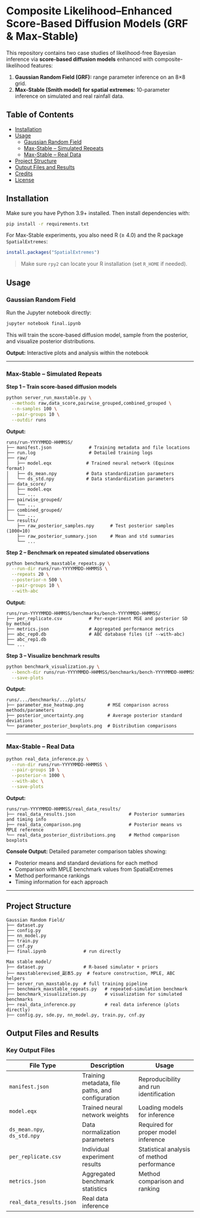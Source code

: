 # Composite Likelihood–Enhanced Score-Based Diffusion Models (GRF & Max-Stable)

This repository contains two case studies of likelihood-free Bayesian inference via **score-based diffusion models** enhanced with composite-likelihood features:

1. **Gaussian Random Field (GRF):** range parameter inference on an 8×8 grid.  
2. **Max-Stable (Smith model) for spatial extremes:** 10-parameter inference on simulated and real rainfall data.

## Table of Contents
- [Installation](#installation)
- [Usage](#usage)
  - [Gaussian Random Field](#gaussian-random-field)
  - [Max-Stable – Simulated Repeats](#max-stable--simulated-repeats)
  - [Max-Stable – Real Data](#max-stable--real-data)
- [Project Structure](#project-structure)
- [Output Files and Results](#output-files-and-results)
- [Credits](#credits)
- [License](#license)

## Installation

Make sure you have Python 3.9+ installed. Then install dependencies with:

```bash
pip install -r requirements.txt
```

For Max-Stable experiments, you also need R (≥ 4.0) and the R package `SpatialExtremes`:

```r
install.packages("SpatialExtremes")
```

> Make sure `rpy2` can locate your R installation (set `R_HOME` if needed).

## Usage

### Gaussian Random Field

Run the Jupyter notebook directly:

```bash
jupyter notebook final.ipynb
```

This will train the score-based diffusion model, sample from the posterior, and visualize posterior distributions.

**Output:** Interactive plots and analysis within the notebook

---

### Max-Stable – Simulated Repeats

**Step 1 – Train score-based diffusion models**

```bash
python server_run_maxstable.py \
  --methods raw,data_score,pairwise_grouped,combined_grouped \
  --n-samples 100 \
  --pair-groups 10 \
  --outdir runs
```

**Output:**
```
runs/run-YYYYMMDD-HHMMSS/
├── manifest.json              # Training metadata and file locations
├── run.log                    # Detailed training logs
├── raw/
│   ├── model.eqx             # Trained neural network (Equinox format)
│   ├── ds_mean.npy           # Data standardization parameters
│   └── ds_std.npy            # Data standardization parameters
├── data_score/
│   ├── model.eqx
│   └── ...
├── pairwise_grouped/
│   └── ...
├── combined_grouped/
│   └── ...
└── results/
    ├── raw_posterior_samples.npy      # Test posterior samples (1000×10)
    ├── raw_posterior_summary.json     # Mean and std summaries
    └── ...
```

**Step 2 – Benchmark on repeated simulated observations**

```bash
python benchmark_maxstable_repeats.py \
  --run-dir runs/run-YYYYMMDD-HHMMSS \
  --repeats 20 \
  --posterior-n 500 \
  --pair-groups 10 \
  --with-abc
```

**Output:**
```
runs/run-YYYYMMDD-HHMMSS/benchmarks/bench-YYYYMMDD-HHMMSS/
├── per_replicate.csv          # Per-experiment MSE and posterior SD by method
├── metrics.json               # Aggregated performance metrics
├── abc_rep0.db                # ABC database files (if --with-abc)
├── abc_rep1.db
└── ...
```

**Step 3 – Visualize benchmark results**

```bash
python benchmark_visualization.py \
  --bench-dir runs/run-YYYYMMDD-HHMMSS/benchmarks/bench-YYYYMMDD-HHMMSS \
  --save-plots
```

**Output:**
```
runs/.../benchmarks/.../plots/
├── parameter_mse_heatmap.png         # MSE comparison across methods/parameters
├── posterior_uncertainty.png         # Average posterior standard deviations
└── parameter_posterior_boxplots.png  # Distribution comparisons
```

---

### Max-Stable – Real Data

```bash
python real_data_inference.py \
  --run-dir runs/run-YYYYMMDD-HHMMSS \
  --pair-groups 10 \
  --posterior-n 1000 \
  --with-abc \
  --save-plots
```

**Output:**
```
runs/run-YYYYMMDD-HHMMSS/real_data_results/
├── real_data_results.json                    # Posterior summaries and timing info
├── real_data_comparison.png                  # Posterior means vs MPLE reference
└── real_data_posterior_distributions.png     # Method comparison boxplots
```

**Console Output:** Detailed parameter comparison tables showing:
- Posterior means and standard deviations for each method
- Comparison with MPLE benchmark values from SpatialExtremes
- Method performance rankings
- Timing information for each approach

---

## Project Structure

```text
Gaussian Random Field/
├── dataset.py
├── config.py
├── nn_model.py
├── train.py
├── cnf.py
├── final.ipynb              # run directly

Max stable model/
├── dataset.py               # R-based simulator + priors
├── maxstablerevised_副本5.py  # feature construction, MPLE, ABC helpers
├── server_run_maxstable.py  # full training pipeline
├── benchmark_maxstable_repeats.py   # repeated-simulation benchmark
├── benchmark_visualization.py       # visualization for simulated benchmarks
├── real_data_inference.py           # real data inference (plots directly)
├── config.py, sde.py, nn_model.py, train.py, cnf.py
```

## Output Files and Results

### Key Output Files

| File Type | Description | Usage |
|-----------|-------------|--------|
| `manifest.json` | Training metadata, file paths, and configuration | Reproducibility and run identification |
| `model.eqx` | Trained neural network weights | Loading models for inference |
| `ds_mean.npy`, `ds_std.npy` | Data normalization parameters | Required for proper model inference |
| `per_replicate.csv` | Individual experiment results | Statistical analysis of method performance |
| `metrics.json` | Aggregated benchmark statistics | Method comparison and ranking |
| `real_data_results.json` | Real data inference